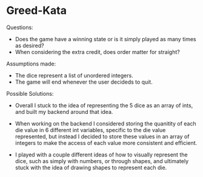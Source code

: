 # Greed-Kata

Questions:
- Does the game have a winning state or is it simply played as many times as desired?
- When considering the extra credit, does order matter for straight?

Assumptions made:
- The dice represent a list of unordered integers.
- The game will end whenever the user decideds to quit.

Possible Solutions:
- Overall I stuck to the idea of representing the 5 dice as an array of ints, and built my backend around that idea.
- When working on the backend I considered storing the quanitity of each die value in 6 different int variables, specific to the die value represented, but instead I decided to store these values in an array of integers to make the access of each value more consistent and efficient.

- I played with a couple different ideas of how to visually represent the dice, such as simply with numbers, or through shapes, and ultimately stuck with the idea of drawing shapes to represent each die.
